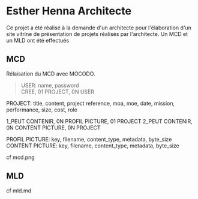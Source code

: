 # Esther Henna Architecte

Ce projet a été réalisé à la demande d'un architecte pour l'élaboration d'un site vitrine de présentation de projets réalisés par l'architecte.
Un MCD et un MLD ont été effectués

## MCD

Rélaisation du MCD avec MOCODO.<br/>

> USER: name, password<br/>CREE, 01 PROJECT, 0N USER

PROJECT: title, content, project reference, moa, moe, date, mission, performance, size, cost, role

1_PEUT CONTENIR, 0N PROFIL PICTURE, 01 PROJECT
2_PEUT CONTENIR, 0N CONTENT PICTURE, 0N PROJECT

PROFIL PICTURE: key, filename, content_type, metadata, byte_size
CONTENT PICTURE: key, filename, content_type, metadata, byte_size


cf mcd.png

## MLD

cf mld.md